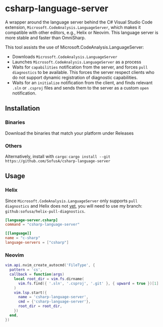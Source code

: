 # csharp-language-server
A wrapper around the language server behind the C# Visual Studio Code extension, `Microsoft.CodeAnalysis.LanguageServer`, which makes it compatible with other editors, e.g., Helix or Neovim.
This language server is more stable and faster than OmniSharp.

This tool assists the use of Microsoft.CodeAnalysis.LanguageServer:
- Downloads `Microsoft.CodeAnalysis.LanguageServer`
- Launches `Microsoft.CodeAnalysis.LanguageServer` as a process
- Waits for `capabilities` notification from the server, and forces `pull diagnostics` to be available. This forces the server respect clients who do not support dynamic registration of diagnostic capabilities.
- Waits for an `initialize` notification from the client, and finds relevant `.sln` or `.csproj` files and sends them to the server as a custom `open` notification.

## Installation
### Binaries
Download the binaries that match your platform under Releases

### Others
Alternatively, install with `cargo`: `cargo install --git https://github.com/SofusA/csharp-language-server` 

## Usage

### Helix
Since `Microsoft.CodeAnalysis.LanguageServer` only supports `pull diagnostics` and Helix does not [yet](https://github.com/helix-editor/helix/pull/11315), you will need to use my branch: `github:sofusa/helix-pull-diagnostics`.

```toml
[language-server.csharp]
command = "csharp-language-server"

[[language]]
name = "c-sharp"
language-servers = ["csharp"]
```

### Neovim
```lua
vim.api.nvim_create_autocmd('FileType', {
  pattern = 'cs',
  callback = function(args)
    local root_dir = vim.fs.dirname(
      vim.fs.find({ '.sln', '.csproj', '.git' }, { upward = true })[1]
    )
    vim.lsp.start({
      name = 'csharp-language-server',
      cmd = {'csharp-language-server'},
      root_dir = root_dir,
    })
  end,
})
``` 
